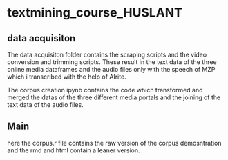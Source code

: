 ﻿# textmining_course_HUSLANT
 
 ## data acquisiton
The data acquisiton folder contains the scraping scripts and the video conversion and trimming scripts. These result in the text data of the three online media dataframes and the audio files only with the speech of MZP which i transcribed with the help of AIrite.

The corpus creation ipynb contains the code which transformed and merged the datas of the three different media portals and the joining of the text data of the audio files.

## Main
here the corpus.r file contains the raw version of the corpus demosntration and the rmd and html contain a leaner version.
